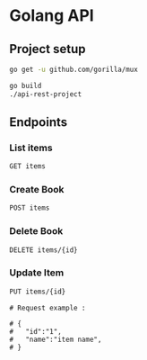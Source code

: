 # Golang API

## Project setup


``` bash
go get -u github.com/gorilla/mux
```

``` bash
go build
./api-rest-project
```

## Endpoints

### List items
``` bash
GET items
```

### Create Book
``` bash
POST items
```

### Delete Book
``` bash
DELETE items/{id}
```

### Update Item
``` bash
PUT items/{id}
```

```
# Request example :

# {
#   "id":"1",
#   "name":"item name",
# }
```
